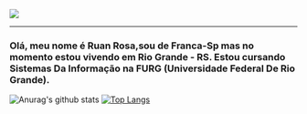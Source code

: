 <img align="center" src="https://i.pinimg.com/originals/bd/56/5d/bd565dcc0a556add0b0a0ed6b26d686e.gif"></img>
<hr>
<h3>Olá, meu nome é Ruan Rosa,sou de Franca-Sp mas no momento estou vivendo em Rio Grande - RS. Estou cursando Sistemas Da Informação na FURG (Universidade Federal De Rio Grande).</h3>

![Anurag's github stats](https://github-readme-stats.vercel.app/api?username=RuanRosa&show_icons=true&theme=dracula)
[![Top Langs](https://github-readme-stats.vercel.app/api/top-langs/?username=RuanRosa&show_icons=true&theme=dracula)](https://github.com/anuraghazra/github-readme-stats)

